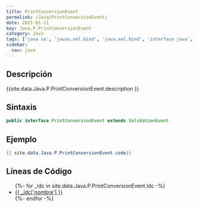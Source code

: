 ```yaml
---
title: PrintConversionEvent
permalink: /Java/PrintConversionEvent/
date: 2021-01-11
key: Java.P.PrintConversionEvent
category: Java
tags: ['java se', 'javax.xml.bind', 'java.xml.bind', 'interface java', 'Java 1.6', 'JAXB Java 1.0']
sidebar: 
  nav: java
---
```


## Descripción
{{site.data.Java.P.PrintConversionEvent.description }}

## Sintaxis
~~~java
public interface PrintConversionEvent extends ValidationEvent
~~~

## Ejemplo
~~~java
{{ site.data.Java.P.PrintConversionEvent.code}}
~~~

## Líneas de Código
<ul>
{%- for _ldc in site.data.Java.P.PrintConversionEvent.ldc -%}
   <li>
       <a href="{{_ldc['url'] }}">{{ _ldc['nombre'] }}</a>
   </li>
{%- endfor -%}
</ul>
